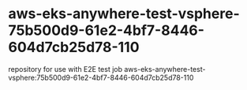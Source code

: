 # aws-eks-anywhere-test-vsphere-75b500d9-61e2-4bf7-8446-604d7cb25d78-110
repository for use with E2E test job aws-eks-anywhere-test-vsphere:75b500d9-61e2-4bf7-8446-604d7cb25d78-110
